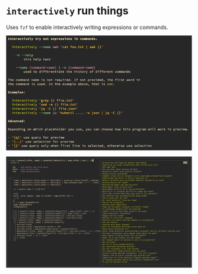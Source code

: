 # `interactively` run things

Uses `fzf` to enable interactively writing expressions or commands.

![usage text](doc/usage.png)

![jq session](doc/jq-session.png)
